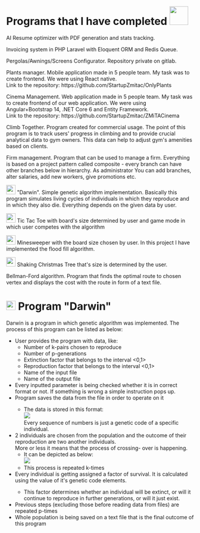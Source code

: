 <h1> Programs that I have completed <img src="https://user-images.githubusercontent.com/72338271/119033984-2c15b400-b9ae-11eb-86db-f82c071bd491.gif" width="50"> </h1>
<p> AI Resume optimizer with PDF generation and stats tracking. </p>
<p> Invoicing system in PHP Laravel with Eloquent ORM and Redis Queue. </p>
<p> Pergolas/Awnings/Screens Configurator. Repository private on gitlab. </p>
<p> Plants manager. Mobile application made in 5 people team. My task was to create frontend. We were using React native.
<br> Link to the repository: https://github.com/StartupZmitac/OnlyPlants </p> 
<p> Cinema Management. Web application made in 5 people team. My task was to create frontend of our web application. We were using Angular+Bootstrap 14, .NET Core 6 and Entity Framework. <br> Link to the repository: https://github.com/StartupZmitac/ZMiTACinema</p>
<p> Climb Together. Program created for commercial usage. The point of this program is to track users' progress in climbing and to provide crucial analytical data to gym owners. This data can help to adjust gym's amenities based on clients.</p>
<p> Firm management. Program that can be used to manage a firm. Everything is based on a project pattern called composite - every branch can have other branches below in hierarchy. As administrator You can add branches, alter salaries, add new workers, give promotions etc.  </p>
<p> <img src="https://user-images.githubusercontent.com/72338271/119033660-c32e3c00-b9ad-11eb-9f05-c28a6e213e4b.gif" width="25"> "Darwin". Simple genetic algorithm implementation. Basically this program simulates living cycles of individuals in which they reproduce and in which they also die. Everything depends on the given data by user.</p> 
<p> <img src="https://user-images.githubusercontent.com/72338271/119031640-96792500-b9ab-11eb-8468-c9b593963f02.gif" width="25"> Tic Tac Toe with board's size determined by user and game mode in which user competes with the algorithm </p>
<p> <img src="https://user-images.githubusercontent.com/72338271/119032662-ba893600-b9ac-11eb-90b7-65f585a73ff4.gif" width="25"> Minesweeper with the board size chosen by user. In this project I have implemented the flood fill algorithm.
<p> <img src="https://user-images.githubusercontent.com/72338271/119032169-2b7c1e00-b9ac-11eb-9816-2942dd3f4b9a.gif" width="25"> Shaking Christmas Tree that's size is determined by the user. </p>
<p> Bellman-Ford algorithm. Program that finds the optimal route to chosen vertex and displays the cost with the route in form of a text file. </p>


<h1> <img src="https://user-images.githubusercontent.com/72338271/119033660-c32e3c00-b9ad-11eb-9f05-c28a6e213e4b.gif" width="25"> Program "Darwin" </h1>

<p> Darwin is a program in which genetic algorithm was implemented. The process of this program can be listed as below: <br>
<ul> 
  <li> User provides the program with data, like: 
    <ul>
     <li> Number of k-pairs chosen to reproduce </li>
     <li> Number of p-generations </li>
     <li> Extinction factor that belongs to the interval <0,1> </li>
     <li> Reproduction factor that belongs to the interval <0,1> </li>
     <li> Name of the input file</li>
     <li> Name of the output file</li>
    </ul>
  </li>
  <li> Every inputted parameter is being checked whether it is in correct format or not. If something is wrong a simple instruction pops up. </li>
  <li> Program saves the data from the file in order to operate on it </li>
    <ul>
      <li> The data is stored in this format: <br> <img src="https://user-images.githubusercontent.com/72338271/119059676-1665b600-b9d1-11eb-9021-e213859cab2b.png"> <br> Every sequence of numbers is just a genetic code of a specific individual. 
      </li>
    </ul>
  <li> 2 individuals are chosen from the population and the outcome of their reproduction are two another individuals. <br> More or less it means that the process of crossing-   over is happening. 
  <ul>
    <li> It can be depicted as below: <br> <img src ="https://user-images.githubusercontent.com/72338271/119060582-c2f46780-b9d2-11eb-9c4d-c0341766a3cb.png"> </li>
    <li> This process is repeated k-times </li> 
  </ul>
  </li>
  <li> Every individual is getting assigned a factor of survival. It is calculated using the value of it's genetic code elements. </li>
  <ul>
      <li>This factor determines whether an individual will be extinct, or will it continue to reproduce in further generations, or will it just exist. </li>
  </ul>
  <li> Previous steps (excluding those before reading data from files) are repeated p-times </li>
  <li> Whole population is being saved on a text file that is the final outcome of this program </li>
</ul>





<!--
**mNiedbalski/mNiedbalski** is a ✨ _special_ ✨ repository because its `README.md` (this file) appears on your GitHub profile.

Here are some ideas to get you started:

- 🔭 I’m currently working on ...
- 🌱 I’m currently learning ...
- 👯 I’m looking to collaborate on ...
- 🤔 I’m looking for help with ...
- 💬 Ask me about ...
- 📫 How to reach me: ...
- 😄 Pronouns: ...
- ⚡ Fun fact: ...
-->
